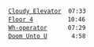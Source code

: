 [`Cloudy Elevator`](cloudy-elevator.mp3) `07:33`  
[`Floor 4`](floor-4.mp3)     `10:46`  
[`Wh-operator`](wh-operator.mp3)   `07:29`  
[`Doom Unto U`](doom-unto-u.mp3)   ` 4:58`
